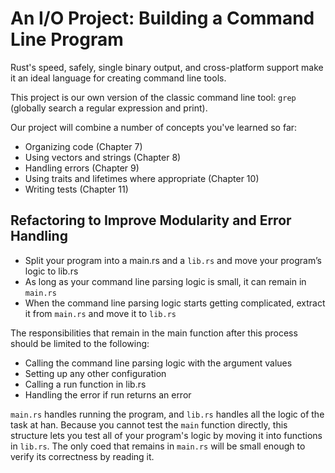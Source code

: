# An I/O Project: Building a Command Line Program

Rust's speed, safely, single binary output, and cross-platform support make it an ideal language for creating command line tools.

This project is our own version of the classic command line tool: `grep` (globally search a regular expression and print).

Our project will combine a number of concepts you've learned so far:

* Organizing code (Chapter 7)
* Using vectors and strings (Chapter 8)
* Handling errors (Chapter 9)
* Using traits and lifetimes where appropriate (Chapter 10)
* Writing tests (Chapter 11)

## Refactoring to Improve Modularity and Error Handling

* Split your program into a main.rs and a `lib.rs` and move your program’s logic to lib.rs
* As long as your command line parsing logic is small, it can remain in `main.rs`
* When the command line parsing logic starts getting complicated, extract it from `main.rs` and move it to `lib.rs`

The responsibilities that remain in the main function after this process should be limited to the following:

* Calling the command line parsing logic with the argument values
* Setting up any other configuration
* Calling a run function in lib.rs
* Handling the error if run returns an error

`main.rs` handles running the program, and `lib.rs` handles all the logic of the task at han. Because you cannot test the `main` function directly, this structure lets you test all of your program's logic by moving it into functions in `lib.rs`. The only coed that remains in `main.rs` will be small enough to verify its correctness by reading it.
